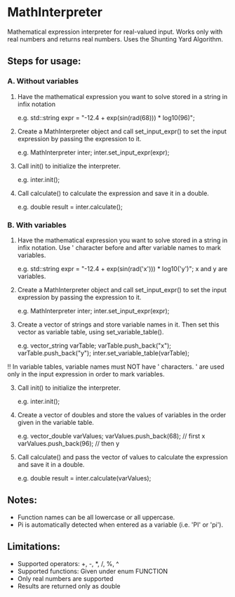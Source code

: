 # MathInterpreter
Mathematical expression interpreter for real-valued input.
Works only with real numbers and returns real numbers. Uses the Shunting
Yard Algorithm.

## Steps for usage:

### A. Without variables
1. Have the mathematical expression you want to solve stored in a string in infix notation
		  
	e.g. std::string expr = "-12.4 + exp(sin(rad(68))) * log10(96)";

2. Create a MathInterpreter object and call set_input_expr() to set the input expression by passing the expression to it.
		
	e.g. MathInterpreter inter; inter.set_input_expr(expr);

3. Call init() to initialize the interpreter.

	e.g. inter.init();

4. Call calculate() to calculate the expression and save it in a double.
		   
	e.g. double result = inter.calculate();

### B. With variables
1. Have the mathematical expression you want to solve stored in a string in infix notation. Use ' character before and after variable names to mark variables.

	e.g. std::string expr = "-12.4 + exp(sin(rad('x'))) * log10('y')"; x and y are variables.
		
2. Create a MathInterpreter object and call set_input_expr() to set the input expression by passing the expression to it.

	e.g. MathInterpreter inter; inter.set_input_expr(expr);

3. Create a vector of strings and store variable names in it. Then set this vector as variable table, using set_variable_table().

	e.g. vector_string varTable; varTable.push_back("x"); varTable.push_back("y"); inter.set_variable_table(varTable);

!! In variable tables, variable names must NOT have ' characters. ' are used only in the input expression in order to mark variables.

3. Call init() to initialize the interpreter.

	e.g. inter.init();

4. Create a vector of doubles and store the values of variables in the order given in the variable table.

	e.g. vector_double varValues; varValues.push_back(68); // first x varValues.push_back(96); // then y

5. Call calculate() and pass the vector of values to calculate the expression and save it in a double.

	e.g. double result = inter.calculate(varValues);

## Notes:
  - Function names can be all lowercase or all uppercase.
  - Pi is automatically detected when entered as a variable (i.e. 'PI' or 'pi').

## Limitations:
  - Supported operators: +, -, *, /, %, ^
  - Supported functions: Given under enum FUNCTION
  - Only real numbers are supported
  - Results are returned only as double
